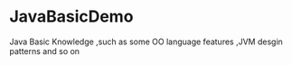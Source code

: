 # JavaBasicDemo
Java Basic Knowledge ,such as some OO language features ,JVM  desgin patterns and so on
